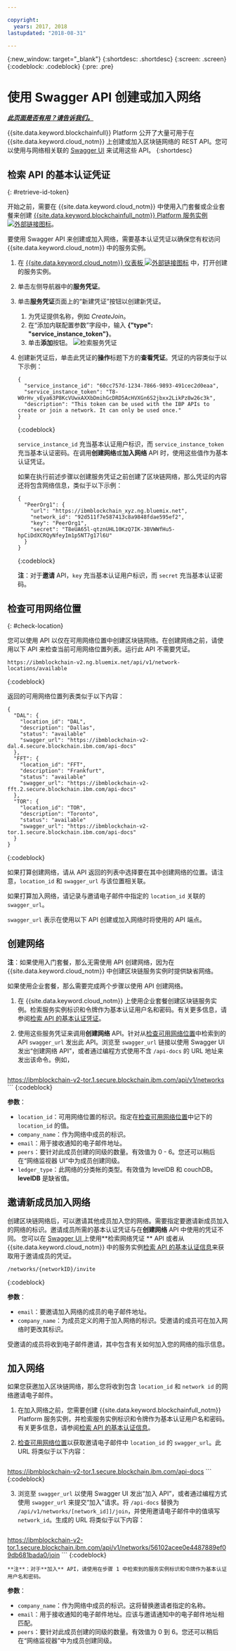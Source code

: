 ```yaml
---

copyright:
  years: 2017, 2018
lastupdated: "2018-08-31"

---
```


{:new_window: target="_blank"}
{:shortdesc: .shortdesc}
{:screen: .screen}
{:codeblock: .codeblock}
{:pre: .pre}

# 使用 Swagger API 创建或加入网络


***[此页面是否有用？请告诉我们。](https://www.surveygizmo.com/s3/4501493/IBM-Blockchain-Documentation)***


{{site.data.keyword.blockchainfull}} Platform 公开了大量可用于在 {{site.data.keyword.cloud_notm}} 上创建或加入区块链网络的 REST API。您可以使用与网络相关联的 [Swagger UI](/docs/services/blockchain/swagger_apis.html) 来试用这些 API。
{:shortdesc}


## 检索 API 的基本认证凭证
{: #retrieve-id-token}

开始之前，需要在 {{site.data.keyword.cloud_notm}} 中使用入门套餐或企业套餐来创建 [{{site.data.keyword.blockchainfull_notm}} Platform 服务实例 ![外部链接图标](../images/external_link.svg "外部链接图标")](https://console.bluemix.net/catalog/services/blockchain)。

要使用 Swagger API 来创建或加入网络，需要基本认证凭证以确保您有权访问 {{site.data.keyword.cloud_notm}} 中的服务实例。

1. 在 [{{site.data.keyword.cloud_notm}} 仪表板 ![外部链接图标](../images/external_link.svg "外部链接图标")](https://console.bluemix.net/dashboard/apps/) 中，打开创建的服务实例。
2. 单击左侧导航器中的**服务凭证**。
3. 单击**服务凭证**页面上的“新建凭证”按钮以创建新凭证。
    1. 为凭证提供名称，例如 *CreateJoin*。
    2. 在“添加内联配置参数”字段中，输入 **{"type": "service_instance_token"}**。
    3. 单击**添加**按钮。
    ![检索服务凭证](../images/service_credentials.gif "检索服务凭证")
4. 创建新凭证后，单击此凭证的**操作**标题下方的**查看凭证**。凭证的内容类似于以下示例：

    ```
    {
      "service_instance_id": "60cc757d-1234-7866-9893-491cec2d0eaa",
      "service_instance_token": "T8-W0rHv_vEya63P8KcVUwxAXXbDmihGcDRD5AcHVXGn6S2jbxx2LikPz8w26c3k",
      "description": "This token can be used with the IBP APIs to create or join a network. It can only be used once."
    }
    ```
    {:codeblock}

    `service_instance_id` 充当基本认证用户标识，而 `service_instance_token` 充当基本认证密码。在调用**创建网络**或**加入网络** API 时，使用这些值作为基本认证凭证。

    如果在执行前述步骤以创建服务凭证之前创建了区块链网络，那么凭证的内容还将包含网络信息，类似于以下示例：

    ```
    {
      "PeerOrg1": {
        "url": "https://ibmblockchain_xyz.ng.bluemix.net",
        "network_id": "92d511f7e587413c8a9848fdae595ef2",
        "key": "PeerOrg1",
        "secret": "T8eUA65l-qtznUHL10KzQ7IK-3BVWWfHu5-hpCiDdXCRQyNfeyIm1p5NT7g17l6U"
      }
    }
    ```
    {:codeblock}

    **注**：对于**邀请** API，`key` 充当基本认证用户标识，而 `secret` 充当基本认证密码。


## 检查可用网络位置
{: #check-location}

您可以使用 API 以仅在可用网络位置中创建区块链网络。在创建网络之前，请使用以下 API 来检查当前可用网络位置列表。运行此 API 不需要凭证。

```
https://ibmblockchain-v2.ng.bluemix.net/api/v1/network-locations/available
```
{:codeblock}

返回的可用网络位置列表类似于以下内容：

```
{
  "DAL": {
    "location_id": "DAL",
    "description": "Dallas",
    "status": "available"
    "swagger_url": "https://ibmblockchain-v2-dal.4.secure.blockchain.ibm.com/api-docs"
  },
  "FFT": {
    "location_id": "FFT",
    "description": "Frankfurt",
    "status": "available"
    "swagger_url": "https://ibmblockchain-v2-fft.2.secure.blockchain.ibm.com/api-docs"
  },
  "TOR": {
    "location_id": "TOR",
    "description": "Toronto",
    "status": "available"
    "swagger_url": "https://ibmblockchain-v2-tor.1.secure.blockchain.ibm.com/api-docs"
  }
}
```
{:codeblock}

如果打算创建网络，请从 API 返回的列表中选择要在其中创建网络的位置。请注意，``location_id`` 和 ``swagger_url`` 与该位置相关联。  

如果打算加入网络，请记录与邀请电子邮件中指定的 ``location_id`` 关联的 ``swagger_url``。

``swagger_url`` 表示在使用以下 API 创建或加入网络时将使用的 API 端点。


## 创建网络

**注**：如果使用入门套餐，那么无需使用 API 创建网络，因为在 {{site.data.keyword.cloud_notm}} 中创建区块链服务实例时提供缺省网络。

如果使用企业套餐，那么需要完成两个步骤以使用 API 创建网络。

1. 在 {{site.data.keyword.cloud_notm}} 上使用企业套餐创建区块链服务实例<!-- or Enterprise Plus Plan-->。检索服务实例标识和令牌作为基本认证用户名和密码。有关更多信息，请参阅[检索 API 的基本认证凭证](#retrieve-id-token)。

2. 使用这些服务凭证来调用**创建网络** API。针对从[检查可用网络位置](#check-location)中检索到的 API ``swagger_url`` 发出此 API。浏览至 ``swagger_url`` 链接以使用 Swagger UI 发出“创建网络 API”，或者通过编程方式使用不含 ``/api-docs`` 的 URL 地址来发出该命令。例如，

    ```
https://ibmblockchain-v2-tor.1.secure.blockchain.ibm.com/api/v1/networks
    ```
    {:codeblock}

**参数**：
- `location_id`：可用网络位置的标识。指定在[检查可用网络位置](#check-location)中记下的 `location_id` 的值。
- `company_name`：作为网络中成员的标识。
- `email`：用于接收通知的电子邮件地址。
- `peers`：要针对此成员创建的同级的数量。有效值为 0 - 6。您还可以稍后在“网络监视器 UI”中为成员创建同级。
- `ledger_type`：此网络的分类帐的类型。有效值为 levelDB 和 couchDB。**levelDB** 是缺省值。


## 邀请新成员加入网络

创建区块链网络后，可以邀请其他成员加入您的网络。需要指定要邀请新成员加入的网络的标识。邀请成员所需的基本认证凭证与在**创建网络** API 中使用的凭证不同。<!--In order to get the basic auth information you will need to follow the same steps in "Retrieving basic auth information for API". --> 您可以在 [Swagger UI ](swagger_apis.html#retrieving-network-credentials) 上使用**检索网络凭证 ** API 或者从 {{site.data.keyword.cloud_notm}} 中的服务实例[检索 API 的基本认证信息](#retrieve-id-token)来获取用于邀请成员的凭证。

```
/networks/{networkID}/invite
```
{:codeblock}

**参数**：
- `email`：要邀请加入网络的成员的电子邮件地址。
- `company_name`：为成员定义的用于加入网络的标识。受邀请的成员可在加入网络时更改其标识。

受邀请的成员将收到电子邮件邀请，其中包含有关如何加入您的网络的指示信息。


## 加入网络

如果您获邀加入区块链网络，那么您将收到包含 `location_id` 和 `network id` 的网络邀请电子邮件。

1. 在加入网络之前，您需要创建 {{site.data.keyword.blockchainfull_notm}} Platform 服务实例，并检索服务实例标识和令牌作为基本认证用户名和密码。有关更多信息，请参阅[检索 API 的基本认证信息](#retrieve-id-token)。

2. [检查可用网络位置](#check-location)以获取邀请电子邮件中 `location_id` 的 `swagger_url`。此 URL 将类似于以下内容：

    ```
https://ibmblockchain-v2-tor.1.secure.blockchain.ibm.com/api-docs
    ```
    {:codeblock}

3. 浏览至 `swagger_url` 以使用 Swagger UI 发出“加入 API”，或者通过编程方式使用 `swagger_url` 来提交“加入”请求。将 `/api-docs` 替换为 `/api/v1/networks/[network_id]]/join`，并使用邀请电子邮件中的值填写 `network_id`。生成的 URL 将类似于以下内容：

    ```
https://ibmblockchain-v2-tor.1.secure.blockchain.ibm.com/api/v1/networks/56102acee0e4487889ef09db681bada0/join
    ```
    {:codeblock}

    **注**：对于**加入** API，请使用在步骤 1 中检索到的服务实例标识和令牌作为基本认证用户名和密码。

**参数**：
- `company_name`：作为网络中成员的标识。这将替换邀请者指定的名称。
- `email`：用于接收通知的电子邮件地址。应该与邀请通知中的电子邮件地址相匹配。
- `peers`：要针对此成员创建的同级的数量。有效值为 0 到 6。您还可以稍后在“网络监视器”中为成员创建同级。
